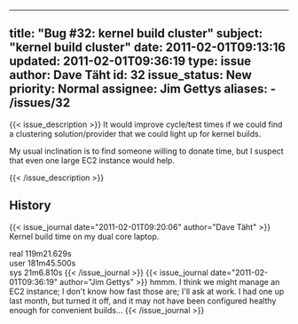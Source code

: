 
---
title: "Bug #32: kernel build cluster"
subject: "kernel build cluster"
date: 2011-02-01T09:13:16
updated: 2011-02-01T09:36:19
type: issue
author: Dave Täht
id: 32
issue_status: New
priority: Normal
assignee: Jim Gettys
aliases:
    - /issues/32
---

{{< issue_description >}}
It would improve cycle/test times if we could find a clustering
solution/provider that we could light up for kernel builds.

My usual inclination is to find someone willing to donate time, but I
suspect that even one large EC2 instance would help.


{{< /issue_description >}}

## History
{{< issue_journal date="2011-02-01T09:20:06" author="Dave Täht" >}}
Kernel build time on my dual core laptop.

real 119m21.629s\
user 181m45.500s\
sys 21m6.810s
{{< /issue_journal >}}
{{< issue_journal date="2011-02-01T09:36:19" author="Jim Gettys" >}}
hmmm. I think we might manage an EC2 instance; I don't know how fast
those are; I'll ask at work. I had one up last month, but turned it off,
and it may not have been configured healthy enough for convenient
builds...
{{< /issue_journal >}}


